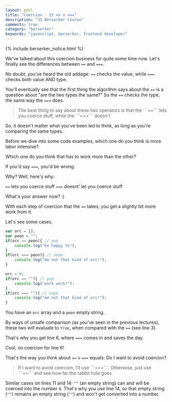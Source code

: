 ```yaml
---
layout: post
title: "Coercion - 15 == v ==="
description: "JS Berserker Course"
comments: true
category: "berserker"
keywords: "javascript, berserker, frontend developer"
---
```


{% include berserker_notice.html %}

We've talked about this coercion business for quite some time now. Let's finally see the differences between ```==``` and ```===```.

No doubt, you've heard the old addage: ```==``` checks the value, while ```===``` checks both value AND type.

You'll eventually see that the first thing the algorithm says about the ```==``` is a question about "are the two types the same?" So the ```==``` checks the type, the same way the ```===``` does.

<blockquote> The best thing to say about these two operators is that the ```==``` lets you coerce stuff, while the ```===``` doesn't </blockquote>

So, it doesn't matter what you've been led to think, as long as you're comparing the same types.

Before we dive into some code examples, which one do you think is more labor intensive?

Which one do you think that has to work more than the other?

If you'd say ```===```, you'd be wrong.

Why? Well, here's why:

```==``` lets you coerce stuff
```===``` doesnt' let you coerce stuff

What's your answer now? :)

With each step of coercion that the ```==``` takes, you get a slightly bit more work from it.

Let's see some cases.

```javascript
var orc = [];
var peon = "";
if(orc == peon){ // yup
	console.log("be happy to");
}
if(orc === peon){ // nope
	console.log("me not that kind of orc!");
}

orc = 0;
if(orc == ""){ // yup
	console.log("work work!");
}
if(orc === ""){ // nope
	console.log("me not that kind of orc!");
}
```

You have an ```orc``` array and a ```peon``` empty string.

By ways of unsafe comparison (as you've seen in the previous lectures), these two will evaluate to ```true```, when compared with the ```==``` (see line 3).

That's why you get line 6, where ```===``` comes in and saves the day.

Cool, no coercion for line 6!

That's the way you think about ```==``` v ```===``` equals: Do I want to avoid coercion?

<blockquote>If I want to avoid coercion, I'll use ```===```. Otherwise, just use ```==``` and see how far the rabbit hole goes</blockquote>

Similar cases on lines 11 and 14: ```""``` (an empty string) can and will be coerced into the number ```0```. That's why you use line 14, so that empty string (```""```) remains an empty string (```""```) and won't get converted into a number.
